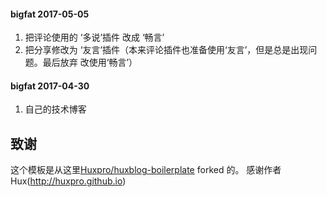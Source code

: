 #### bigfat  2017-05-05
1.  把评论使用的 ‘多说’插件 改成 ‘畅言’
2.  把分享修改为 ‘友言’插件（本来评论插件也准备使用‘友言’，但是总是出现问题。最后放弃 改使用‘畅言’）

#### bigfat  2017-04-30
1. 自己的技术博客


## 致谢
这个模板是从这里[Huxpro/huxblog-boilerplate](https://github.com/Huxpro/huxblog-boilerplate.git)  forked 的。 感谢作者 Hux(http://huxpro.github.io)
